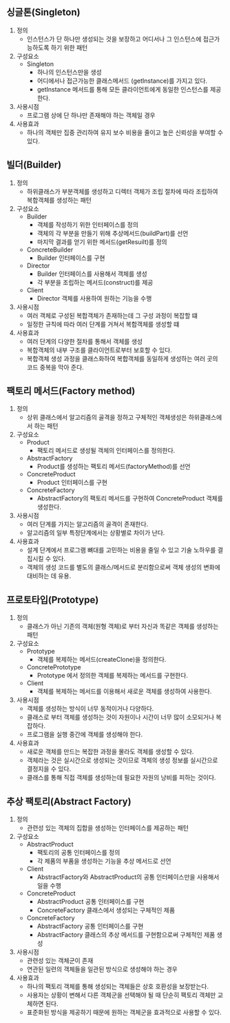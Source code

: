 ## 싱글톤(Singleton)

1. 정의
   - 인스턴스가 단 하나만 생성되는 것을 보장하고 어디서나 그 인스턴스에 접근가능하도록 하기 위한 패턴
2. 구성요소
   - Singleton
     - 하나의 인스턴스만을 생성
     - 어디에서나 접근가능한 클래스메서드 (getInstance)를 가지고 있다.
     - getInstance 메서드를 통해 모든 클라이언트에게 동일한 인스턴스를 제공한다.
3. 사용시점
   - 프로그램 상에 단 하나만 존재해야 하는 객체일 경우
4. 사용효과
   - 하나의 객체만 집중 관리하여 유지 보수 비용을 줄이고 높은 신뢰성을 부여할 수 있다.

## 빌더(Builder)

1. 정의
   - 하위클래스가 부분객체를 생성하고 디렉터 객체가 조립 절차에 따라 조립하여 복합객체를 생성하는 패턴
2. 구성요소
   - Builder
     - 객체를 작성하기 위한 인터페이스를 정의
     - 객체의 각 부분을 만들기 위해 추상메서드(buildPart)를 선언
     - 마지막 결과를 얻기 위한 메서드(getResuilt)를 정의
   - ConcreteBuilder
     - Builder 인터페이스를 구현
   - Director
     - Builder 인터페이스를 사용해서 객체를 생성
     - 각 부분을 조립하는 메서드(construct)를 제공
   - Client
     - Director 객체를 사용하여 원하는 기능을 수행
3. 사용시점
   - 여러 객체로 구성된 복합객체가 존재하는데 그 구성 과정이 복잡할 떄
   - 일정한 규칙에 따라 여러 단계를 거쳐서 복합객체를 생성할 떄
4. 사용효과
   - 여러 단계의 다양한 절차를 통해서 객체를 생성
   - 복합객체의 내부 구조를 클라이언트로부터 보호할 수 있다.
   - 복합객체 생성 과정을 클래스화하여 복합객체를 동일하게 생성하는 여러 곳의 코드 중복을 막아 준다.

## 팩토리 메서드(Factory method)

1. 정의
   - 상위 클래스에서 알고리즘의 골격을 정하고 구체적인 객체생성은 하위클래스에서 하는 패턴
2. 구성요소
   - Product
     - 팩토리 메서드로 생성될 객체의 인터페이스를 정의한다.
   - AbstractFactory
     - Product를 생성하는 팩토리 메서드(factoryMethod)를 선언
   - ConcreteProduct
     - Product 인터페이스를 구현
   - ConcreteFactory
     - AbstractFactory의 팩토리 메서드를 구현하여 ConcreteProduct 객체를 생성한다.
3. 사용시점
   - 여러 단계를 가지는 알고리즘의 골격이 존재한다.
   - 알고리즘의 일부 특정단계에서는 상황별로 차이가 난다.
4. 사용효과
   - 설계 단계에서 프로그램 뼈대를 고민하는 비용을 줄일 수 있고 기술 노하우를 결집시킬 수 있다.
   - 객체의 생성 코드를 별도의 클래스/메서드로 분리함으로써 객체 생성의 변화에 대비하는 데 유용.

## 프로토타입(Prototype)

1. 정의
   - 클래스가 아닌 기존의 객체(원형 객체)로 부터 자신과 똑같은 객체를 생성하는 패턴
2. 구성요소
   - Prototype
     - 객체를 복제하는 메서드(createClone)을 정의한다.
   - ConcretePrototype
     - Prototype 에서 정의한 객체를 복제하는 메서드를 구현한다.
   - Client
     - 객체를 복제하는 메서드를 이용해서 새로운 객체를 생성하여 사용한다.
3. 사용시점
   - 객체를 생성하는 방식이 너무 동적이거나 다양하다.
   - 클래스로 부터 객체를 생성하는 것이 자원이나 시간이 너무 많이 소모되거나 복잡하다.
   - 프로그램을 실행 중간에 객체를 생성해야 한다.
4. 사용효과
   - 새로운 객체를 만드는 복잡한 과정을 몰라도 객체를 생성할 수 있다.
   - 객체라는 것은 실시간으로 생성되는 것이므로 객체의 생성 정보를 실시간으로 결정지을 수 있다.
   - 클래스를 통해 직접 객체를 생성하는데 필요한 자원의 낭비를 피하는 것이다.

## 추상 팩토리(Abstract Factory)

1. 정의
   - 관련성 있는 객체의 집합을 생성하는 인터페이스를 제공하는 패턴
2. 구성요소
   - AbstractProduct
     - 팩토리의 공통 인터페이스를 정의
     - 각 제품의 부품을 생성하는 기능을 추상 메서드로 선언
   - Client
     - AbstractFactory와 AbstractProduct의 공통 인터페이스만을 사용해서 일을 수행
   - ConcreteProduct
     - AbstractProduct 공통 인터페이스를 구현
     - ConcreteFactory 클래스에서 생성되는 구체적인 제품
   - ConcreteFactory
     - AbstractFactory 공통 인터페이스를 구현
     - AbstractFactory 클래스의 추상 메서드를 구현함으로써 구체적인 제품 생성
3. 사용시점
   - 관련성 있는 객체군이 존재
   - 연관된 일련의 객체들을 일관된 방식으로 생성해야 하는 경우
4. 사용효과
   - 하나의 팩토리 객체를 통해 생성되는 객체들은 상호 호환성을 보장받는다.
   - 사용자는 상황이 변해서 다른 객체군을 선택해야 될 때 단순히 팩토리 객체만 교체하면 된다.
   - 표준화된 방식을 제공하기 때문에 원하는 객체군을 효과적으로 사용할 수 있다.
